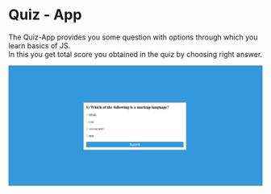 # Quiz - App

The Quiz-App provides you some question with options through which you learn basics of JS. </BR>
In this you get total score you obtained in the quiz by choosing right answer.

![image alt](https://github.com/achaljaiswal5/QUIZ-APP/blob/fb4609bd0c5bb4f7b016bb73d5dcd6a7401c3751/Screenshot%202025-04-02%20174034.png)
